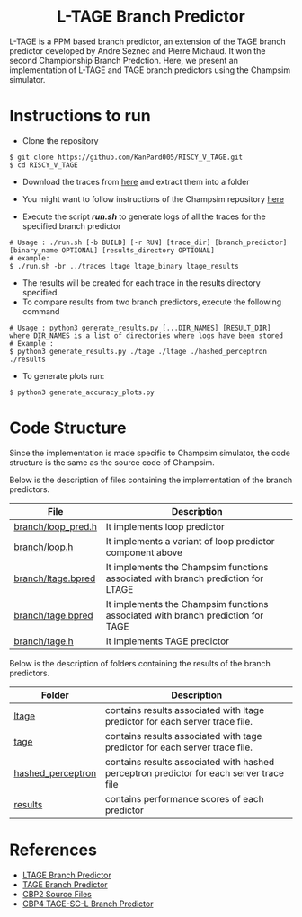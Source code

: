 <p align="center">
    <h1 align="center"> L-TAGE Branch Predictor</h1>
    L-TAGE is a PPM based branch predictor, an extension of the TAGE branch predictor developed by Andre Seznec and Pierre Michaud. It won the second Championship Branch Predction. Here, we present an implementation of L-TAGE and TAGE branch predictors using the Champsim simulator.
</p>

# Instructions to run
- Clone the repository
```
$ git clone https://github.com/KanPard005/RISCY_V_TAGE.git
$ cd RISCY_V_TAGE 
``` 
- Download the traces from [here](https://drive.google.com/file/d/1qs8t8-YWc7lLoYbjbH_d3lf1xdoYBznf/view?usp=sharing) and extract them into a folder

- You might want to follow instructions of the Champsim repository [here](https://github.com/ChampSim/ChampSim)

- Execute the script ***run.sh*** to generate logs of all the traces for the specified branch predictor
```
# Usage : ./run.sh [-b BUILD] [-r RUN] [trace_dir] [branch_predictor] [binary_name OPTIONAL] [results_directory OPTIONAL]
# example: 
$ ./run.sh -br ../traces ltage ltage_binary ltage_results 
```

- The results will be created for each trace in the results directory specified.
- To compare results from two branch predictors, execute the following command

```
# Usage : python3 generate_results.py [...DIR_NAMES] [RESULT_DIR] where DIR_NAMES is a list of directories where logs have been stored
# Example :
$ python3 generate_results.py ./tage ./ltage ./hashed_perceptron ./results
```
- To generate plots run:
```
$ python3 generate_accuracy_plots.py 
```
# Code Structure

Since the implementation is made specific to Champsim simulator, the code structure is the same as the source code of Champsim.   

Below is the description of files containing the implementation of the branch predictors.

| File                                          | Description                                                                           |
| ---                                           | ---                                                                                   |                         
| [branch/loop_pred.h](branch/loop_pred.h)      | It implements loop predictor                                                          |
| [branch/loop.h](branch/loop.h)                | It implements a variant of loop predictor component above                             |
| [branch/ltage.bpred](branch/ltage.bpred)      | It implements the Champsim functions associated with branch prediction for LTAGE      |
| [branch/tage.bpred](branch/tage.bpred)        | It implements the Champsim functions associated with branch prediction for TAGE       |
| [branch/tage.h](branch/tage.h)                | It implements TAGE predictor                                                          |

Below is the description of folders containing the results of the branch predictors.

| Folder                                        | Description                                                                           |
| ---                                           | ---                                                                                   | 
| [ltage](ltage)                                | contains results associated with ltage predictor for each server trace file.          |
| [tage](tage)                                  | contains results associated with tage predictor for each server trace file.           |
| [hashed_perceptron](hashed_perceptron)        | contains results associated with hashed perceptron predictor for each server trace file|
| [results](results)                            | contains performance scores of each predictor                                         |


# References

- [LTAGE Branch Predictor](https://jilp.org/vol9/v9paper6.pdf)
- [TAGE Branch Predictor](https://jilp.org/vol9/v9paper6.pdf)
- [CBP2 Source Files](https://hpca23.cse.tamu.edu/taco/camino/cbp2/source.html)
- [CBP4 TAGE-SC-L Branch Predictor](https://jilp.org/cbp2014/program.html)
